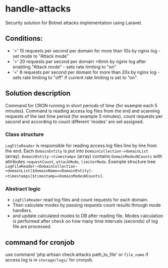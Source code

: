 # handle-attacks

Security solution for Botnet attacks implementation using Laravel.

## Conditions:

* '>' 15 requests per second per domain for more than 10s by nginx log - set mode to "Attack mode"
* '>' 20 requests per second per domain >6min by nginx log after enabling "Attack mode” - sets rate limiting to "on"
* '<' 8 requests per second per domain for more than 20s by nginx log - sets rate limiting to "off” if current rate limiting is set to “on".

## Solution description

Command for CRON running in short periods of time (for example each 5 minutes). Command is reading access log files from the end and scanning requests of the last time period (for example 5 minutes), count requests per second and according to count different 'modes' are set assigned.

### Class structure

`LogFileReader` is responsible for reading access.log files line by line from the end. Each `DomainEntity` is put into `DomainCollection->domainList` (array). `DomainEntity->timestamps` (array) contains `DomainModesNCounts` with attributes `requestCount`, `attackMode`, `limiterMode`.
Example structure tree `LogFileReader->DomainCollection->domainList[$domainName=>DomainEntity]->timestamps[$timestamp=>DomainModesNCounts]`.

### Abstract logic

* `LogFileReader` read log files and count requests for each domain.
* Then calculate modes by passing requests count results through mode handlers.
* and update calculated modes to DB after reading file.
Modes calculation is performed after check on how many time intervals (seconds) of log file are processed.

## command for cronjob
use command 'php artisan check:attacks path_to_file' or `file_name` if access.log is in `storage/logs/` for cronjob.
